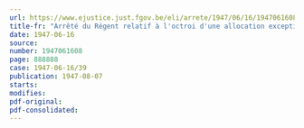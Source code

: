 ```yaml
---
url: https://www.ejustice.just.fgov.be/eli/arrete/1947/06/16/1947061608/justel
title-fr: "Arrêté du Régent relatif à l'octroi d'une allocation exceptionnelle tenant lieu de rééquipement ménager aux bénéficiaires des compléments de pension de vieillesse et de survie, aux bénéficiaires du régime de retraite des ouvriers mineurs et aux travailleurs bénéficiaires d'indemnité d'invalidité à charge d'un organisme assureur de l'assurance obligatoire en cas de maladie et d'invalidité"
date: 1947-06-16
source:
number: 1947061608
page: 888888
case: 1947-06-16/39
publication: 1947-08-07
starts:
modifies:
pdf-original:
pdf-consolidated:
---
```


